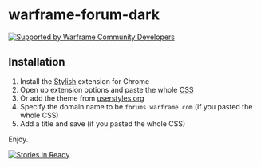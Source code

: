 # warframe-forum-dark

[![Supported by Warframe Community Developers](https://raw.githubusercontent.com/WFCD/banner/master/banner.png)](https://github.com/WFCD "Supported by Warframe Community Developers")

## Installation

1. Install the [Stylish](https://chrome.google.com/webstore/detail/stylish/fjnbnpbmkenffdnngjfgmeleoegfcffe?hl=en) extension for Chrome
1. Open up extension options and paste the whole [CSS](https://raw.githubusercontent.com/aliasfalse/warframe-forum-dark/master/warframe-forum-dark.css)
1.    Or add the theme from [userstyles.org](https://userstyles.org/styles/127678/warframe-forums-dark-reskin)
1. Specify the domain name to be `forums.warframe.com` (if you pasted the whole CSS)
1. Add a title and save (if you pasted the whole CSS)

Enjoy.

[![Stories in Ready](https://badge.waffle.io/aliasfalse/warframe-forum-dark.png?label=ready&title=Ready)](https://waffle.io/aliasfalse/warframe-forum-dark)
